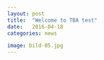 ```yaml
---
layout: post
title:  "Welcome to TBA test"
date:   2016-04-18
categories: news

image: bild-05.jpg
---
```


